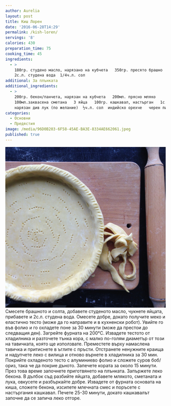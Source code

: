```yaml
---
author: Aurelia
layout: post
title: Киш Лорен
date: '2016-06-28T14:29'
permalink: /kish-loren/
servings: '8'
calories: 430
preparation_time: 75
cooking_time: 45
ingredients:
  - >
    180гр. студено масло, нарязано на кубчета   350гр. пресято брашно  2 яйца 
    2с.л. студена вода  1/4ч.л. сол
additional: За плънката
additional_ingredients:
  - >
    200гр. бекон/панчета, нарязан на кубчета   200мл. прясно мляко 
    100мл.заквасена сметана   3 яйца   100гр. кашкавал, настърган   1с.л. ситно
    нарязан див лук (по желание)  ½ч.л. сол  индийско орехче   черен пипер
categories:
  - Основни
  - Предястия
image: /media/96D0B203-6F58-45AE-BA3E-8334AE662061.jpeg
published: true
---
```

![](/media/2016/06/image.jpeg)
Смесете брашното и солта, добавете студеното масло, чукнете яйцата, прибавете и 2с.л. студена вода. Омесете добре, докато получите меко и еластично тесто (може да го направите и в кухненски робот). Увийте го във фолио и го охладете поне за 30 минути (може да престои до следващия ден). 
Загрейте фурната на 200°C. Извадете тестото от хладилника и разточете тънка кора, с малко по-голям диаметър от този на тавичката, която ще използвате. Преместете върху намаслена тавичка и притиснете в ъглите с пръсти. Отстранете ненужните краища и надупчете леко с вилица и отново върнете в хладилника за 30 мин. Покрийте охладеното тесто с алуминиево фолио и сложете суров боб/ориз, така че да покрие дъното. Запечете кората за около 15 минути. През това време започнете приготвянето на плънката.
Запържете леко бекона. В дълбок съд разбийте яйцата, добавете млякото, сметаната и лука, овкусете и разбъркайте добре.
Извадете от фурната основата на киша, сложете бекона, изсипете млечната смес и поръсете с настъргания кашкавал.
Печете 25-30 минути, докато кашкавалът започне да се запича леко отгоре.
